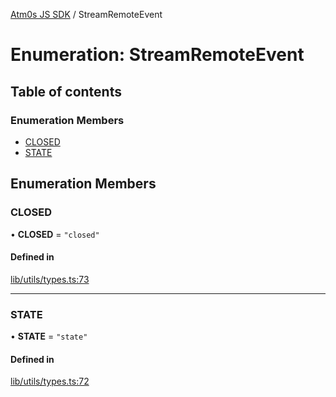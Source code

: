 [Atm0s JS SDK](../README.md) / StreamRemoteEvent

# Enumeration: StreamRemoteEvent

## Table of contents

### Enumeration Members

- [CLOSED](StreamRemoteEvent.md#closed)
- [STATE](StreamRemoteEvent.md#state)

## Enumeration Members

### CLOSED

• **CLOSED** = ``"closed"``

#### Defined in

[lib/utils/types.ts:73](https://github.com/8xFF/media-sdk-js/blob/633baca/src/lib/utils/types.ts#L73)

___

### STATE

• **STATE** = ``"state"``

#### Defined in

[lib/utils/types.ts:72](https://github.com/8xFF/media-sdk-js/blob/633baca/src/lib/utils/types.ts#L72)
